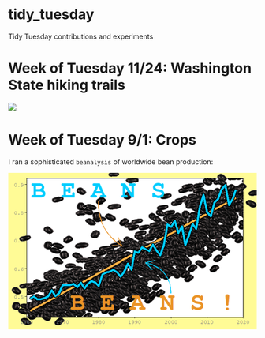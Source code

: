 # tidy_tuesday

Tidy Tuesday contributions and experiments

# Week of Tuesday 11/24: Washington State hiking trails

![](2020_11_24/trails.png)

# Week of Tuesday 9/1: Crops

I ran a sophisticated `beanalysis` of worldwide bean production:

![](2020_09_01_crops/beans_final.png)
